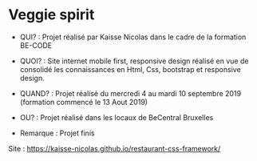 Veggie spirit
==

* QUI? : Projet réalisé par Kaisse Nicolas dans le cadre de la formation BE-CODE

* QUOI? : Site internet mobile first, responsive design réalisé en vue de consolidé les connaissances en Html, Css, bootstrap et responsive design.

* QUAND? : Projet réalisé du mercredi 4 au mardi 10 septembre 2019 (formation commencé le 13 Aout 2019)

* OU? : Projet réalisé dans les locaux de BeCentral Bruxelles

* Remarque : Projet finis

Site : https://kaisse-nicolas.github.io/restaurant-css-framework/

